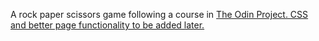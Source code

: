 A rock paper scissors game following a course in <a href="https://www.theodinproject.com/lessons/foundations-rock-paper-scissors" />The Odin Project. CSS and better page functionality to be added later.